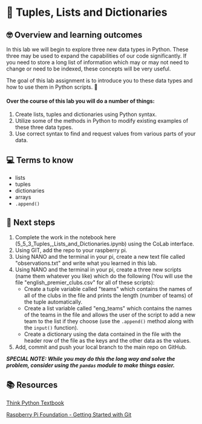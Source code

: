 # :robot: Tuples, Lists and Dictionaries

## 🤓 Overview and learning outcomes 

In this lab we will begin to explore three new data types in Python.  These three may be used to expand the capabilities of our code significantly. If you need to store a long list of information which may or may not need to change or need to be indexed, these concepts will be very useful.

The goal of this lab assignment is to introduce you to these data types and how to use them in Python scripts. 🚀

#### Over the course of this lab you will do a number of things:
1. Create lists, tuples and dictionaries using Python syntax.
2. Utilize some of the methods in Python to modify existing examples of these three data types.
3. Use correct syntax to find and request values from various parts of your data.

## 💻 Terms to know
- lists
- tuples
- dictionaries
- arrays
- `.append()`

## 📝 Next steps
1. Complete the work in the notebook here (5_5_3_Tuples,_Lists_and_Dictionaries.ipynb) using the CoLab interface.
2. Using GIT, add the repo to your raspberry pi.
3. Using NANO and the terminal in your pi, create a new text file called "observations.txt" and write what you learned in this lab.
4. Using NANO and the terminal in your pi, create a three new scripts (name them whatever you like) which do the following (You will use the file "english_premier_clubs.csv" for all of these scripts):
    - Create a tuple variable called "teams" which contains the names of all of the clubs in the file and prints the length (number of teams) of the tuple automatically.
    - Create a list variable called "eng_teams" which contains the names of the teams in the file and allows the user of the script to add a new team to the list if they choose (use the `.append()` method along with the `input()` function).
    - Create a dictionary using the data contained in the file with the header row of the file as the keys and the other data as the values.
6. Add, commit and push your local branch to the main repo on GitHub.

***SPECIAL NOTE: While you may do this the long way and solve the problem, consider using the `pandas` module to make things easier.***

## 📚  Resources 
[Think Python Textbook](https://greenteapress.com/wp/think-python-2e/)

[Raspberry Pi Foundation - Getting Started with Git](https://projects.raspberrypi.org/en/projects/getting-started-with-git)
